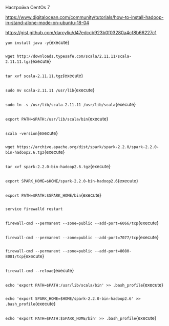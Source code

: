 Настройка CentOs 7


https://www.digitalocean.com/community/tutorials/how-to-install-hadoop-in-stand-alone-mode-on-ubuntu-18-04

https://gist.github.com/darcyliu/d47edccb923b0f03280a4cf8b66227c1


`yum install java -y`{execute}

```
```


`wget http://downloads.typesafe.com/scala/2.11.11/scala-2.11.11.tgz`{execute}

```
```

`
tar xvf scala-2.11.11.tgz
`{execute}

```
```

`
sudo mv scala-2.11.11 /usr/lib
`{execute}

```
```

`
sudo ln -s /usr/lib/scala-2.11.11 /usr/lib/scala
`{execute}

```
```

`
export PATH=$PATH:/usr/lib/scala/bin
`{execute}

```
```

`
scala -version
`{execute}

```
```

`
wget https://archive.apache.org/dist/spark/spark-2.2.0/spark-2.2.0-bin-hadoop2.6.tgz
`{execute}

```
```

`
tar xvf spark-2.2.0-bin-hadoop2.6.tgz
`{execute}

```
```

`
export SPARK_HOME=$HOME/spark-2.2.0-bin-hadoop2.6
`{execute}

```
```

`
export PATH=$PATH:$SPARK_HOME/bin
`{execute}

```
```

`
service firewalld restart
`

```
```

`
firewall-cmd --permanent --zone=public --add-port=6066/tcp
`{execute}

```
```

`
firewall-cmd --permanent --zone=public --add-port=7077/tcp
`{execute}

```
```

`
firewall-cmd --permanent --zone=public --add-port=8080-8081/tcp
`{execute}

```
```

`
firewall-cmd --reload
`{execute}

```
```

`
echo 'export PATH=$PATH:/usr/lib/scala/bin' >> .bash_profile
`{execute}

```
```

`
echo 'export SPARK_HOME=$HOME/spark-2.2.0-bin-hadoop2.6' >> .bash_profile
`{execute}

```
```

`
echo 'export PATH=$PATH:$SPARK_HOME/bin' >> .bash_profile
`{execute}

```
```

